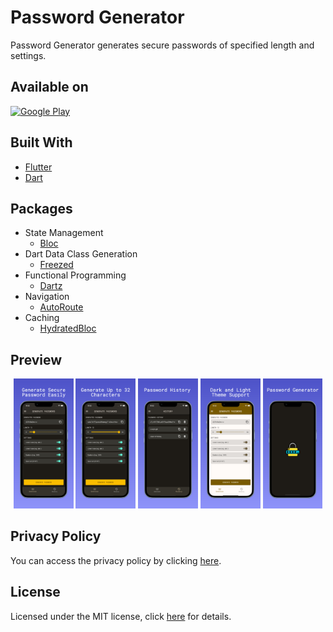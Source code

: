 # Password Generator

Password Generator generates secure passwords of specified length and settings.

## Available on
[![Google Play](https://play.google.com/intl/en_us/badges/images/badge_new.png)](https://play.google.com/store/apps/details?id=com.cem256.passwordgenerator)

## Built With

- [Flutter](https://flutter.dev/)
- [Dart](https://dart.dev/)

## Packages
- State Management
  - [Bloc](https://pub.dev/packages/flutter_bloc)
- Dart Data Class Generation
  - [Freezed](https://pub.dev/packages/freezed)
- Functional Programming
  - [Dartz](https://pub.dev/packages/dartz)
- Navigation
  - [AutoRoute](https://pub.dev/packages/auto_route)
- Caching
  - [HydratedBloc](https://pub.dev/packages/hydrated_bloc)

## Preview

<p align='center'>
    <img src="screenshots/preview1.jpeg" width="19%"/>
    <img src="screenshots/preview2.jpeg" width="19%"/>
    <img src="screenshots/preview3.jpeg" width="19%"/>
    <img src="screenshots/preview4.jpeg" width="19%"/>
    <img src="screenshots/preview5.jpeg" width="19%"/>
</p>

## Privacy Policy

You can access the privacy policy by clicking [here](privacy-policy.md).

## License

Licensed under the MIT license, click [here](license.md) for details.

